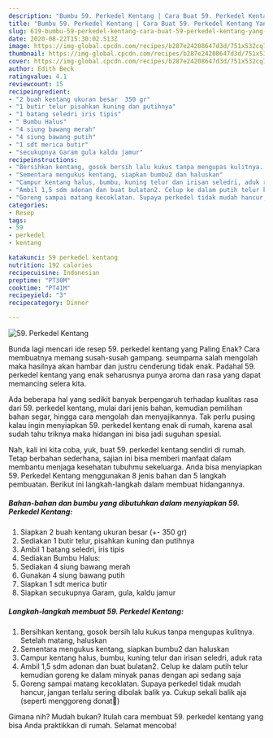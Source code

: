 ```yaml
---
description: "Bumbu 59. Perkedel Kentang | Cara Buat 59. Perkedel Kentang Yang Lezat Sekali"
title: "Bumbu 59. Perkedel Kentang | Cara Buat 59. Perkedel Kentang Yang Lezat Sekali"
slug: 619-bumbu-59-perkedel-kentang-cara-buat-59-perkedel-kentang-yang-lezat-sekali
date: 2020-08-22T15:30:02.513Z
image: https://img-global.cpcdn.com/recipes/b287e24208647d3d/751x532cq70/59-perkedel-kentang-foto-resep-utama.jpg
thumbnail: https://img-global.cpcdn.com/recipes/b287e24208647d3d/751x532cq70/59-perkedel-kentang-foto-resep-utama.jpg
cover: https://img-global.cpcdn.com/recipes/b287e24208647d3d/751x532cq70/59-perkedel-kentang-foto-resep-utama.jpg
author: Edith Beck
ratingvalue: 4.1
reviewcount: 15
recipeingredient:
- "2 buah kentang ukuran besar  350 gr"
- "1 butir telur pisahkan kuning dan putihnya"
- "1 batang seledri iris tipis"
- " Bumbu Halus"
- "4 siung bawang merah"
- "4 siung bawang putih"
- "1 sdt merica butir"
- "secukupnya Garam gula kaldu jamur"
recipeinstructions:
- "Bersihkan kentang, gosok bersih lalu kukus tanpa mengupas kulitnya. Setelah matang, haluskan"
- "Sementara mengukus kentang, siapkan bumbu2 dan haluskan"
- "Campur kentang halus, bumbu, kuning telur dan irisan seledri, aduk rata"
- "Ambil 1,5 sdm adonan dan buat bulatan2. Celup ke dalam putih telur kemudian goreng ke dalam minyak panas dengan api sedang saja"
- "Goreng sampai matang kecoklatan. Supaya perkedel tidak mudah hancur, jangan terlalu sering dibolak balik ya. Cukup sekali balik aja (seperti menggoreng donat🤭)"
categories:
- Resep
tags:
- 59
- perkedel
- kentang

katakunci: 59 perkedel kentang 
nutrition: 192 calories
recipecuisine: Indonesian
preptime: "PT30M"
cooktime: "PT41M"
recipeyield: "3"
recipecategory: Dinner

---
```



![59. Perkedel Kentang](https://img-global.cpcdn.com/recipes/b287e24208647d3d/751x532cq70/59-perkedel-kentang-foto-resep-utama.jpg)

Bunda lagi mencari ide resep 59. perkedel kentang yang Paling Enak? Cara membuatnya memang susah-susah gampang. seumpama salah mengolah maka hasilnya akan hambar dan justru cenderung tidak enak. Padahal 59. perkedel kentang yang enak seharusnya punya aroma dan rasa yang dapat memancing selera kita.

Ada beberapa hal yang sedikit banyak berpengaruh terhadap kualitas rasa dari 59. perkedel kentang, mulai dari jenis bahan, kemudian pemilihan bahan segar, hingga cara mengolah dan menyajikannya. Tak perlu pusing kalau ingin menyiapkan 59. perkedel kentang enak di rumah, karena asal sudah tahu triknya maka hidangan ini bisa jadi suguhan spesial.




Nah, kali ini kita coba, yuk, buat 59. perkedel kentang sendiri di rumah. Tetap berbahan sederhana, sajian ini bisa memberi manfaat dalam membantu menjaga kesehatan tubuhmu sekeluarga. Anda bisa menyiapkan 59. Perkedel Kentang menggunakan 8 jenis bahan dan 5 langkah pembuatan. Berikut ini langkah-langkah dalam membuat hidangannya.

<!--inarticleads1-->

##### Bahan-bahan dan bumbu yang dibutuhkan dalam menyiapkan 59. Perkedel Kentang:

1. Siapkan 2 buah kentang ukuran besar (+- 350 gr)
1. Sediakan 1 butir telur, pisahkan kuning dan putihnya
1. Ambil 1 batang seledri, iris tipis
1. Sediakan  Bumbu Halus:
1. Sediakan 4 siung bawang merah
1. Gunakan 4 siung bawang putih
1. Siapkan 1 sdt merica butir
1. Siapkan secukupnya Garam, gula, kaldu jamur




<!--inarticleads2-->

##### Langkah-langkah membuat 59. Perkedel Kentang:

1. Bersihkan kentang, gosok bersih lalu kukus tanpa mengupas kulitnya. Setelah matang, haluskan
1. Sementara mengukus kentang, siapkan bumbu2 dan haluskan
1. Campur kentang halus, bumbu, kuning telur dan irisan seledri, aduk rata
1. Ambil 1,5 sdm adonan dan buat bulatan2. Celup ke dalam putih telur kemudian goreng ke dalam minyak panas dengan api sedang saja
1. Goreng sampai matang kecoklatan. Supaya perkedel tidak mudah hancur, jangan terlalu sering dibolak balik ya. Cukup sekali balik aja (seperti menggoreng donat🤭)




Gimana nih? Mudah bukan? Itulah cara membuat 59. perkedel kentang yang bisa Anda praktikkan di rumah. Selamat mencoba!
